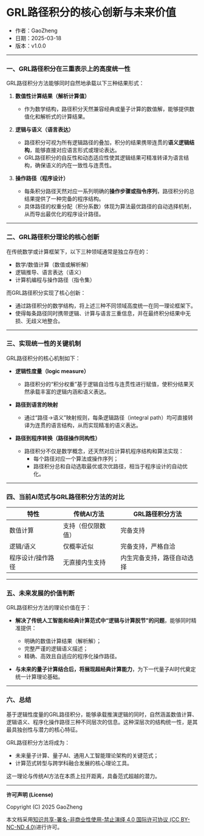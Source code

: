 # **GRL路径积分的核心创新与未来价值**

- 作者：GaoZheng
- 日期：2025-03-18
- 版本：v1.0.0

---

### 一、GRL路径积分在三重表示上的高度统一性

GRL路径积分方法能够同时自然地承载以下三种结果形式：

1. **数值性计算结果（解析计算值）**  
   - 作为数学结构，路径积分天然兼容经典或量子计算的数值解，能够提供数值化和解析式的计算结果。

2. **逻辑与语义（语言表达）**  
   - 路径积分可视为所有逻辑路径的叠加，积分的结果携带连贯的**语义逻辑结构**，能够直接对应语言形式或理论表达。  
   - GRL路径积分的自反性和动态适应性使其逻辑结果可精准转译为语言结构，确保语义的内在一致性与连贯性。

3. **操作路径（程序设计）**  
   - 每条积分路径天然对应一系列明确的**操作步骤或指令序列**，路径积分的总结果提供了一种完备的程序结构。  
   - 具体路径的权重分配（积分系数）体现为算法最优路径的自动选择机制，从而导出最优化的程序设计路径。

---

### 二、GRL路径积分理论的核心创新

在传统数学或计算框架下，以下三种领域通常是独立存在的：

- 数学/数值计算（数值或解析解）
- 逻辑推导、语言表达（语义）
- 计算机编程与操作路径（指令集）

而GRL路径积分实现了核心创新：

- 通过路径积分的数学结构，将上述三种不同领域高度统一在同一理论框架下。
- 使得每条路径同时携带逻辑、计算与语言三重信息，并在最终积分结果中无损、无歧义地整合。

---

### 三、实现统一性的关键机制

GRL路径积分的核心机制如下：

- **逻辑性度量（logic measure）**  
  - 路径积分的“积分权重”基于逻辑自洽性与连贯性进行赋值，使积分结果天然承载丰富的逻辑内涵和语义表达。

- **路径到语言的映射**  
  - 通过“路径→语义”映射规则，每条逻辑路径（integral path）均可直接转译为连贯的语言结构，从而实现精准的语义表达。

- **路径到程序转换（路径操作同构性）**  
  - 路径积分不仅是数学概念，还天然对应计算机程序结构和算法实现：  
    - 每个路径对应一个算法或操作序列；  
    - 路径积分总和自动选取最优或次优路径，相当于程序设计的自动优化。

---

### 四、当前AI范式与GRL路径积分方法的对比

| 特性 | 传统AI方法 | GRL路径积分方法 |
|------|-----------|----------------|
| 数值计算 | 支持（但仅限数值） | 完备支持 |
| 逻辑/语义 | 仅概率近似 | 完备支持，严格自洽 |
| 程序设计/操作路径 | 无直接内生支持 | 内生完备支持，路径自动选择 |

---

### 五、未来发展的价值判断

GRL路径积分方法的理论价值在于：

- **解决了传统人工智能和经典计算范式中“逻辑与计算脱节”的问题**，能够同时精准提供：  
  - 明确的数值计算结果（解析解）；  
  - 完整严谨的逻辑语义描述；  
  - 精确、高效且自适应的程序化操作路径。

- **与未来的量子计算结合后，将展现超经典计算能力**，为下一代量子AI时代奠定统一计算理论基础。

---

### 六、总结

基于逻辑性度量的GRL路径积分，能够承载推演逻辑的同时，自然涵盖数值计算、逻辑语义、程序化操作路径三种不同层次的信息。这种深层次的结构统一性，是其最具独创性与潜力的核心特征。

GRL路径积分方法将成为：

- 未来量子计算、量子AI、通用人工智能理论架构的关键范式；
- 计算范式转型与跨学科融合发展的核心理论工具。

这一理论与传统AI方法在本质上拉开距离，具备范式超越的潜力。

---

**许可声明 (License)**

Copyright (C) 2025 GaoZheng 

本文档采用[知识共享-署名-非商业性使用-禁止演绎 4.0 国际许可协议 (CC BY-NC-ND 4.0)](https://creativecommons.org/licenses/by-nc-nd/4.0/deed.zh-Hans)进行许可。
